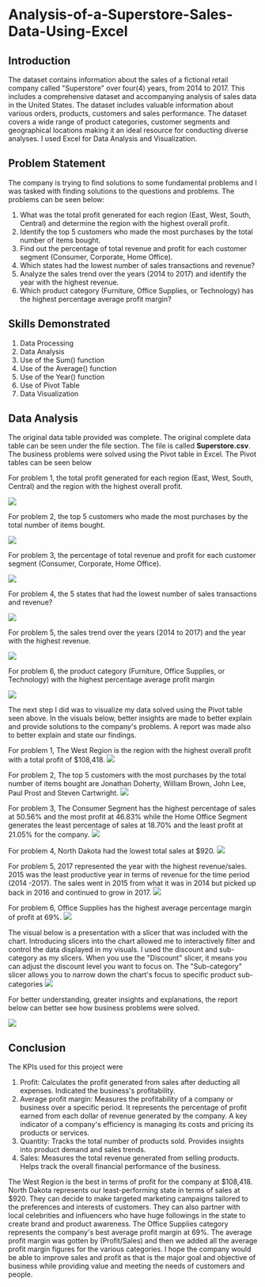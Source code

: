 # Analysis-of-a-Superstore-Sales-Data-Using-Excel

## Introduction
The dataset contains information about the sales of a fictional retail company called "Superstore" over four(4) years, from 2014 to 2017. This includes a comprehensive dataset and accompanying analysis of sales data in the United States. The dataset includes valuable information about various orders, products, customers and sales performance. The dataset covers a wide range of product categories, customer segments and geographical locations making it an ideal resource for conducting diverse analyses. I used Excel for Data Analysis and Visualization.

## Problem Statement
The company is trying to find solutions to some fundamental problems and I was tasked with finding solutions to the questions and problems. The problems can be seen below:
1. What was the total profit generated for each region (East, West, South, Central) and determine the region with the highest overall profit.
2. Identify the top 5 customers who made the most purchases by the total number of items bought.
3. Find out the percentage of total revenue and profit for each customer segment (Consumer, Corporate, Home Office).
4. Which states had the lowest number of sales transactions and revenue?
5. Analyze the sales trend over the years (2014 to 2017) and identify the year with the highest revenue.
6. Which product category (Furniture, Office Supplies, or Technology) has the highest percentage average profit margin?

## Skills Demonstrated
1. Data  Processing
2. Data Analysis
3. Use of the Sum() function
4. Use of the Average() function
5. Use of the Year() function
6. Use of Pivot Table
7. Data Visualization

## Data Analysis
The original data table provided was complete. The original complete data table can be seen under the file section. The file is called **Superstore.csv**. 
The business problems were solved using the Pivot table in Excel. The Pivot tables can be seen below

For problem 1, the total profit generated for each region (East, West, South, Central) and the region with the highest overall profit.

![](question1.png)

For problem 2, the top 5 customers who made the most purchases by the total number of items bought.

![](question2.png)

For problem 3, the percentage of total revenue and profit for each customer segment (Consumer, Corporate, Home Office).

![](question3.png)

For problem 4, the 5 states that had the lowest number of sales transactions and revenue?

![](question4.png)

For problem 5, the sales trend over the years (2014 to 2017) and the year with the highest revenue.

![](question5.png)

For problem 6, the product category (Furniture, Office Supplies, or Technology) with the highest percentage average profit margin

![](question6.png)

The next step I did was to visualize my data solved using the Pivot table seen above. In the visuals below, better insights are made to better explain and provide solutions to the company's problems. A report was made also to better explain and state our findings.

For problem 1, The West Region is the region with the highest overall profit with a total profit of $108,418.
![](visual1.png)

For problem 2, The top 5 customers with the most purchases by the total number of items bought are Jonathan Doherty, William Brown, John Lee, Paul Prost and Steven Cartwright.
![](visual2.png)

For problem 3, The Consumer Segment has the highest percentage of sales at 50.56% and the most profit at 46.83% while the Home Office Segment generates the least percentage of sales at 18.70%  and the least profit at 21.05% for the company.
![](visual3.png)

For problem 4, North Dakota had the lowest total sales at $920.
![](visual4.png)

For problem 5, 2017 represented the year with the highest revenue/sales. 2015 was the least productive year in terms of revenue for the time period (2014 -2017). The sales went in 2015 from what it was in 2014 but picked up back in 2016 and continued to grow in 2017.
![](vis5.png)

For problem 6, Office Supplies has the highest average percentage margin of profit at 69%.
![](visual6.png)

The visual below is a presentation with a slicer that was included with the chart. Introducing slicers into the chart allowed me to interactively filter and control the data displayed in my visuals. I used the discount and sub-category as my slicers.
When you use the "Discount" slicer, it means you can adjust the discount level you want to focus on.
The "Sub-category" slicer allows you to narrow down the chart's focus to specific product sub-categories
![](slicers.png)

For better understanding, greater insights and explanations, the report below can better see how business problems were solved.

![](superstore_report1.png)

## Conclusion
The KPIs used for this project were
1. Profit: Calculates the profit generated from sales after deducting all expenses. Indicated the business's profitability.
2. Average profit margin:  Measures the profitability of a company or business over a specific period. It represents the percentage of profit earned from each dollar of revenue generated by the company. A key indicator of a company's efficiency is managing its costs and pricing its products or services.
3. Quantity: Tracks the total number of products sold. Provides insights into product demand and sales trends.
4. Sales: Measures the total revenue generated from selling products. Helps track the overall financial performance of the business.

The West Region is the best in terms of profit for the company at $108,418.
North Dakota represents our least-performing state in terms of sales at $920. They can decide to make targeted marketing campaigns tailored to the preferences and interests of customers. They can also partner with local celebrities and influencers who have huge followings in the state to create brand and product awareness.
The Office Supplies category represents the company's best average profit margin at 69%. The average profit margin was gotten by (Profit/Sales) and then we added all the average profit margin figures for the various categories.
I hope the company would be able to improve sales and profit as that is the major goal and objective of business while providing value and meeting the needs of customers and people.
 
